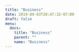 ```yaml
---
title: "Business"
date: 2019-09-03T20:47:32-07:00
draft: false
menu:
  docs:
    title: "Business"
    parent: ""
    name: "Business"
---
```


